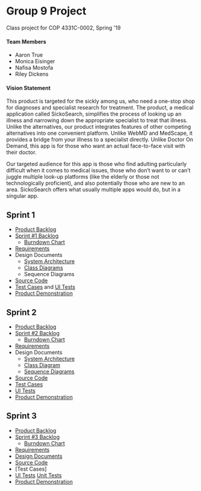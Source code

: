 # Group 9 Project
Class project for COP 4331C-0002, Spring '19

#### Team Members
- Aaron True
- Monica Eisinger
- Nafisa Mostofa
- Riley Dickens


#### Vision Statement
   This product is targeted for the sickly among us, who need a one-stop shop for diagnoses and specialist research for treatment. The product, a medical application called SickoSearch, simplifies the process of looking up an illness and narrowing down the appropriate specialist to treat that illness.  Unlike the alternatives, our product integrates features of other competing alternatives into one convenient platform.  Unlike WebMD and MedScape, it provides a bridge from your illness to a specialist directly. Unlike Doctor On Demand, this app is for those who want an actual face-to-face visit with their doctor. 
  
   Our targeted audience for this app is those who find adulting particularly difficult when it comes to medical issues, those who don’t want to or can’t juggle multiple look-up platforms (like the elderly or those not technologically proficient), and also potentially those who are new to an area. SickoSearch offers what usually multiple apps would do, but in a singular app.


## Sprint 1
- [Product Backlog](https://docs.google.com/spreadsheets/d/1rNBva1ee07ogFZpcWI9iJyN0wHSwmDBkN0dmzKAA6IU/edit?usp=sharing)
- [Sprint #1 Backlog](https://docs.google.com/spreadsheets/d/1VtnafDpm_alkT7DBY5xfz9L-2IC0zbn3A8S6_URzlKM/edit?usp=sharing)
  - [Burndown Chart](https://docs.google.com/spreadsheets/d/1VtnafDpm_alkT7DBY5xfz9L-2IC0zbn3A8S6_URzlKM/edit#gid=1636258974) 
- [Requirements](https://docs.google.com/spreadsheets/d/1IYUuANzikZOvW5kThcdnmqp9r00zzlG-06B0f2ZskJA/edit?usp=sharing)
- Design Documents
  - [System Architecture](https://github.com/monica-eisinger/Group9Project/blob/master/SystemArchitecture.md)
  - [Class Diagrams](https://github.com/monica-eisinger/Group9Project/blob/master/ClassDiagram1.pdf)
  - Sequence Diagrams
- [Source Code](https://github.com/monica-eisinger/Group9Project/tree/master/SickoSearch%20Update/SickoSearch%20copy/SickoSearch)
- [Test Cases](https://github.com/monica-eisinger/Group9Project/tree/master/SickoSearch%20Update/SickoSearch%20copy/SickoSearchTests) and [UI Tests](https://github.com/monica-eisinger/Group9Project/tree/master/SickoSearch%20Update/SickoSearch%20copy/SickoSearchUITests)
- [Product Demonstration](https://youtu.be/cVof395JKd0)

## Sprint 2
- [Product Backlog](https://docs.google.com/spreadsheets/d/1rNBva1ee07ogFZpcWI9iJyN0wHSwmDBkN0dmzKAA6IU/edit?usp=sharing)
- [Sprint #2 Backlog](https://docs.google.com/spreadsheets/d/1QQoVaTSnNiyPfa_yWa9oGsHXB01OzesY4TLxuMmFTAs/edit?usp=sharing)
  - [Burndown Chart](https://docs.google.com/spreadsheets/d/1XD0tkVLNedeBVB1wIj-Z2k20_RZudR7ss31ckYsIlb0/edit?usp=sharing) 
- [Requirements](https://docs.google.com/spreadsheets/d/1IYUuANzikZOvW5kThcdnmqp9r00zzlG-06B0f2ZskJA/edit?usp=sharing)
- Design Documents
  - [System Architecture](https://github.com/monica-eisinger/Group9Project/blob/master/SystemArchitectureSprint2.md)
  - [Class Diagram](https://github.com/monica-eisinger/Group9Project/blob/master/ClassDiagram2.pdf)
  - [Sequence Diagrams](https://drive.google.com/file/d/1FgwX3KZyF1Re_MPK69ZhUFT7Ex0uP0r7/view?usp=sharing)
- [Source Code](https://github.com/monica-eisinger/Group9Project/tree/master/Sprint%202%20Code%20Updated/Sprint%202%20Code%20Updated)
- [Test Cases](https://docs.google.com/document/d/1b3ZuP2eJtuamH37Ce9hzRJ43uQbA19Z3AurQEvtO3g4/edit?usp=sharing)
- [UI Tests](https://github.com/monica-eisinger/Group9Project/tree/master/Sprint%202%20Code%20Updated/Sprint%202%20Code%20Updated/Sicko%20SearchUITests)
- [Product Demonstration](https://www.youtube.com/watch?v=iDjaj73uHCQ&feature=youtu.be)

## Sprint 3
- [Product Backlog](https://docs.google.com/spreadsheets/d/1rNBva1ee07ogFZpcWI9iJyN0wHSwmDBkN0dmzKAA6IU/edit?usp=sharing)
- [Sprint #3 Backlog](https://docs.google.com/spreadsheets/d/1PfrG509zs9uEnmucnupeVLfli2STDoRFNEXuExV3hYo/edit?usp=sharing)
  - [Burndown Chart](https://docs.google.com/spreadsheets/d/1q4o1iMKlO0muhTboea62rl9k25kky6_RAgtnqf0mPd8/edit?usp=sharing) 
- [Requirements](https://docs.google.com/spreadsheets/d/1IYUuANzikZOvW5kThcdnmqp9r00zzlG-06B0f2ZskJA/edit?usp=sharing)
- [Design Documents](https://github.com/monica-eisinger/Group9Project/blob/master/SystemArchitectureSprint3.md)
- [Source Code](https://github.com/monica-eisinger/Group9Project/tree/master/Sprint%203%20Code/The_Actual_Final_Code/SickoSearch)
- [Test Cases]
- [UI Tests](https://github.com/monica-eisinger/Group9Project/tree/master/Sprint%203%20Code/The_Actual_Final_Code/SickoSearch/SickoSearch/UITesting)
[Unit Tests](https://github.com/monica-eisinger/Group9Project/tree/master/Sprint%203%20Code/The_Actual_Final_Code/SickoSearch/SickoSearch/UnitTesting)
- [Product Demonstration](https://www.youtube.com/watch?v=N75wejHBYjs&feature=youtu.be)

